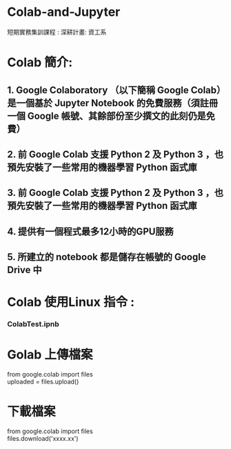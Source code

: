 # Colab-and-Jupyter
短期實務集訓課程 : 深耕計畫: 資工系 

# Colab 簡介: 
## 1. Google Colaboratory （以下簡稱 Google Colab）是一個基於 Jupyter Notebook 的免費服務（須註冊一個 Google 帳號、其餘部份至少撰文的此刻仍是免費）
## 2. 前 Google Colab 支援 Python 2 及 Python 3 ，也預先安裝了一些常用的機器學習 Python 函式庫 
## 3. 前 Google Colab 支援 Python 2 及 Python 3 ，也預先安裝了一些常用的機器學習 Python 函式庫 
## 4. 提供有一個程式最多12小時的GPU服務
## 5. 所建立的 notebook 都是儲存在帳號的  Google Drive 中


# Colab 使用Linux 指令 : 
### ColabTest.ipnb


# Golab 上傳檔案
from google.colab import files <br>
uploaded = files.upload()

# 下載檔案
from google.colab import files <br>
files.download('xxxx.xx')


